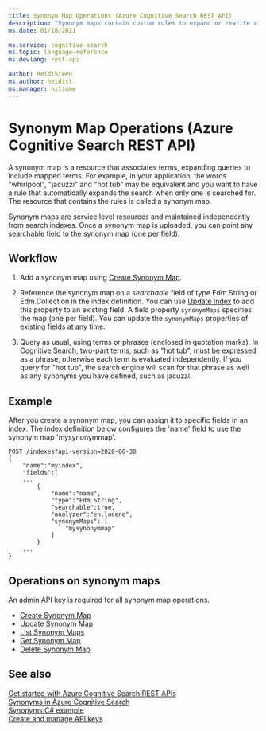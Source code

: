 ```yaml
---
title: Synonym Map Operations (Azure Cognitive Search REST API)
description: "Synonym maps contain custom rules to expand or rewrite a search query in Azure Cognitive Search."
ms.date: 01/18/2021

ms.service: cognitive-search
ms.topic: language-reference
ms.devlang: rest-api

author: HeidiSteen
ms.author: heidist
ms.manager: nitinme
---
```

# Synonym Map Operations (Azure Cognitive Search REST API)

A synonym map is a resource that associates terms, expanding queries to include mapped terms. For example, in your application, the words "whirlpool", "jacuzzi" and "hot tub" may be equivalent and you want to have a rule that automatically expands the search when only one is searched for. The resource that contains the rules is called a synonym map. 

Synonym maps are service level resources and maintained independently from search indexes. Once a synonym map is uploaded, you can point any searchable field to the synonym map (one per field).

## Workflow  

1. Add a synonym map using [Create Synonym Map](create-synonym-map.md).

1. Reference the synonym map on a *searchable* field of type Edm.String or Edm.Collection in the index definition. You can use [Update Index](update-index.md) to add this property to an existing field. A field property `synonymMaps` specifies the map (one per field). You can update the `synonymMaps` properties of existing fields at any time.

1. Query as usual, using terms or phrases (enclosed in quotation marks). In Cognitive Search, two-part terms, such as "hot tub", must be expressed as a phrase, otherwise each term is evaluated independently. If you query for "hot tub", the search engine will scan for that phrase as well as any synonyms you have defined, such as jacuzzi.

## Example

After you create a synonym map, you can assign it to specific fields in an index. The index definition below configures the 'name' field to use the synonym map 'mysynonymmap'.

```http 
POST /indexes?api-version=2020-06-30
{
    "name":"myindex",
    "fields":[
    ...
        {
            "name":"name",
            "type":"Edm.String",
            "searchable":true,
            "analyzer":"en.lucene",
            "synonymMaps": [
                "mysynonymmap"
            ]
        }
    ...
}
```

## Operations on synonym maps  

An admin API key is required for all synonym map operations.

+ [Create Synonym Map](create-synonym-map.md)  
+ [Update Synonym Map](update-synonym-map.md)  
+ [List Synonym Maps](list-synonym-maps.md)  
+ [Get Synonym Map](get-synonym-map.md)  
+ [Delete Synonym Map](delete-synonym-map.md)  

## See also  
 [Get started with Azure Cognitive Search REST APIs](https://docs.microsoft.com/azure/search/search-get-started-rest)   
 [Synonyms in Azure Cognitive Search](https://docs.microsoft.com/azure/search/search-synonyms)   
 [Synonyms C# example](https://docs.microsoft.com/azure/search/search-synonyms-tutorial-sdk)   
 [Create and manage API keys](https://docs.microsoft.com/azure/search/search-security-api-keys)    